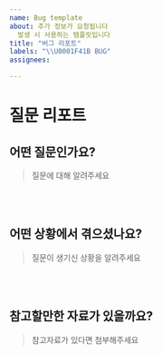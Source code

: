 ```yaml
---
name: Bug template
about: 추가 정보가 요청됩니다
  발생 시 사용하는 템플릿입니다
title: "버그 리포트"
labels: "\\U0001F41B BUG"
assignees:

---
```


# 질문 리포트

## 어떤 질문인가요?

> 질문에 대해 알려주세요
<!-- 아래 작성 -->

<br><br>

## 어떤 상황에서 겪으셨나요?

> 질문이 생기신 상황을 알려주세요
<!-- 아래 작성 -->

<br><br>

## 참고할만한 자료가 있을까요?

> 참고자료가 있다면 첨부해주세요
<!-- 아래 작성 -->

<br><br>
